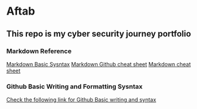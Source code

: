 # Aftab
## This repo is my cyber security journey portfolio
### Markdown Reference
[Markdown Basic Sysntax](https://www.markdownguide.org/basic-syntax/)
[Markdown Github cheat sheet](https://github.com/adam-p/markdown-here/wiki/Markdown-Cheatsheet)
[Markdown cheat sheet](https://www.markdownguide.org/cheat-sheet)
### Github Basic Writing and Formatting Sysntax
[Check the following link for Github Basic writing and syntax](https://docs.github.com/en/get-started/writing-on-github/getting-started-with-writing-and-formatting-on-github/basic-writing-and-formatting-syntax)
